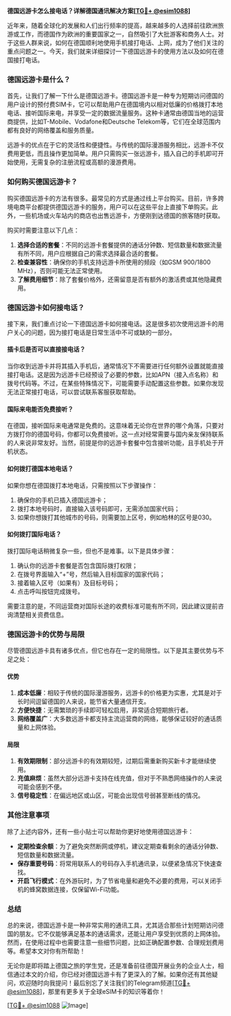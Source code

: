 **德国远游卡怎么接电话？详解德国通讯解决方案[[TG💪+ @esim1088](https://t.me/s/esim1088)]**

近年来，随着全球化的发展和人们出行频率的提高，越来越多的人选择前往欧洲旅游或工作，而德国作为欧洲的重要国家之一，自然吸引了大批游客和商务人士。对于这些人群来说，如何在德国顺利地使用手机接打电话、上网，成为了他们关注的重点问题之一。今天，我们就来详细探讨一下德国远游卡的使用方法以及如何在德国接打电话。

### 德国远游卡是什么？

首先，让我们了解一下什么是德国远游卡。德国远游卡是一种专为短期访问德国的用户设计的预付费SIM卡，它可以帮助用户在德国境内以相对低廉的价格拨打本地电话、接听国际来电，并享受一定的数据流量服务。这种卡通常由德国当地的运营商提供，比如T-Mobile、Vodafone和Deutsche Telekom等，它们在全球范围内都有良好的网络覆盖和服务质量。

远游卡的优点在于它的灵活性和便捷性。与传统的国际漫游服务相比，远游卡不仅费用更低，而且操作更加简单。用户只需购买一张远游卡，插入自己的手机即可开始使用，无需复杂的注册流程或高额的漫游费用。

### 如何购买德国远游卡？

购买德国远游卡的方法有很多。最常见的方式是通过线上平台购买。目前，许多跨境电商平台都提供德国远游卡的服务，用户可以在这些平台上直接下单购买。此外，一些机场或火车站内的商店也出售远游卡，方便刚到达德国的旅客随时获取。

购买时需要注意以下几点：
1. **选择合适的套餐**：不同的远游卡套餐提供的通话分钟数、短信数量和数据流量有所不同，用户应根据自己的需求选择最合适的套餐。
2. **检查兼容性**：确保你的手机支持远游卡所使用的频段（如GSM 900/1800 MHz），否则可能无法正常使用。
3. **了解费用细节**：除了套餐价格外，还需留意是否有额外的激活费或其他隐藏费用。

### 德国远游卡如何接电话？

接下来，我们重点讨论一下德国远游卡如何接电话。这是很多初次使用远游卡的用户关心的问题，因为接打电话是日常生活中不可或缺的一部分。

#### 插卡后是否可以直接接电话？

当你收到远游卡并将其插入手机后，通常情况下不需要进行任何额外设置就能直接接打电话。这是因为远游卡已经预设了必要的参数，比如APN（接入点名称）和拨号代码等。不过，在某些特殊情况下，可能需要手动配置这些参数。如果你发现无法正常接打电话，可以尝试联系客服获取帮助。

#### 国际来电能否免费接听？

在德国，接听国际来电通常是免费的。这意味着无论你在世界的哪个角落，只要对方拨打你的德国号码，你都可以免费接听。这一点对经常需要与国内亲友保持联系的人来说非常友好。当然，前提是你的远游卡套餐中包含接听功能，且手机处于开机状态。

#### 如何拨打德国本地电话？

如果你想在德国拨打本地电话，只需按照以下步骤操作：
1. 确保你的手机已插入德国远游卡；
2. 拨打本地号码时，直接输入该号码即可，无需添加国家代码；
3. 如果你想拨打其他城市的号码，则需要加上区号，例如柏林的区号是030。

#### 如何拨打国际电话？

拨打国际电话稍微复杂一些，但也不是难事。以下是具体步骤：
1. 确认你的远游卡套餐是否包含国际拨打权限；
2. 在拨号界面输入“+”号，然后输入目标国家的国家代码；
3. 接着输入区号（如果有）及目标号码；
4. 点击呼叫按钮完成拨号。

需要注意的是，不同运营商对国际长途的收费标准可能有所不同，因此建议提前咨询清楚相关资费信息。

### 德国远游卡的优势与局限

尽管德国远游卡具有诸多优点，但它也存在一定的局限性。以下是其主要优势与不足之处：

#### 优势

1. **成本低廉**：相较于传统的国际漫游服务，远游卡的价格更为实惠，尤其是对于长时间逗留德国的人来说，能节省大量通信开支。
2. **方便快捷**：无需繁琐的手续即可轻松启用，非常适合短期旅行者。
3. **网络覆盖广**：大多数远游卡都支持主流运营商的网络，能够保证较好的通话质量和上网体验。

#### 局限

1. **有效期限制**：部分远游卡的有效期较短，过期后需重新购买新卡才能继续使用。
2. **充值麻烦**：虽然大部分远游卡支持在线充值，但对于不熟悉网络操作的人来说可能会感到不便。
3. **信号稳定性**：在偏远地区或山区，可能会出现信号弱甚至断线的情况。

### 其他注意事项

除了上述内容外，还有一些小贴士可以帮助你更好地使用德国远游卡：
- **定期检查余额**：为了避免突然断网或停机，建议定期查看剩余的通话分钟数、短信数量和数据流量。
- **保存重要号码**：将常用联系人的号码存入手机通讯录，以便紧急情况下快速查找。
- **开启飞行模式**：在外游玩时，为了节省电量和避免不必要的费用，可以关闭手机的蜂窝数据连接，仅保留Wi-Fi功能。

### 总结

总的来说，德国远游卡是一种非常实用的通讯工具，尤其适合那些计划短期访问德国的朋友。它不仅能够满足基本的通话需求，还能让用户享受到优质的上网体验。然而，在使用过程中也需要注意一些细节问题，比如正确配置参数、合理规划费用等。希望本文对你有所帮助！

无论你是即将踏上德国之旅的学生党，还是准备前往德国开展业务的企业人士，相信通过本文的介绍，你已经对德国远游卡有了更深入的了解。如果你还有其他疑问，欢迎随时向我提问！最后别忘了关注我们的Telegram频道[[TG💪+ @esim1088](https://t.me/s/esim1088)]，那里有更多关于全球eSIM卡的知识等着你！

[[TG💪+ @esim1088](https://t.me/s/esim1088) ![Image](https://i.postimg.cc/4NQfJmqS/Snipaste-2025-05-13-00-14-12.png)]